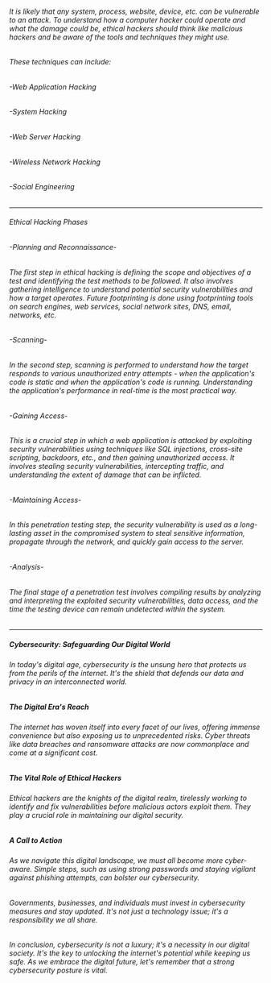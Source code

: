 ###### It is likely that any system, process, website, device, etc. can be vulnerable to an attack. To understand how a computer hacker could operate and what the damage could be, ethical hackers should think like malicious hackers and be aware of the tools and techniques they might use.

###### These techniques can include:

###### -Web Application Hacking
###### -System Hacking
###### -Web Server Hacking
###### -Wireless Network Hacking
###### -Social Engineering
_______________________________________________________________________________________________________________________________________
###### Ethical Hacking Phases

###### -Planning and Reconnaissance-
###### The first step in ethical hacking is defining the scope and objectives of a test and identifying the test methods to be followed. It also involves gathering intelligence to understand potential security vulnerabilities and how a target operates. Future footprinting is done using footprinting tools on search engines, web services, social network sites, DNS, email, networks, etc.

###### -Scanning-
###### In the second step, scanning is performed to understand how the target responds to various unauthorized entry attempts - when the application's code is static and when the application's code is running. Understanding the application's performance in real-time is the most practical way.

###### -Gaining Access-
###### This is a crucial step in which a web application is attacked by exploiting security vulnerabilities using techniques like SQL injections, cross-site scripting, backdoors, etc., and then gaining unauthorized access. It involves stealing security vulnerabilities, intercepting traffic, and understanding the extent of damage that can be inflicted.

###### -Maintaining Access-
###### In this penetration testing step, the security vulnerability is used as a long-lasting asset in the compromised system to steal sensitive information, propagate through the network, and quickly gain access to the server.

###### -Analysis-
###### The final stage of a penetration test involves compiling results by analyzing and interpreting the exploited security vulnerabilities, data access, and the time the testing device can remain undetected within the system.

____________________________________________________________________________________________________________________________________

##### Cybersecurity: Safeguarding Our Digital World

###### In today's digital age, cybersecurity is the unsung hero that protects us from the perils of the internet. It's the shield that defends our data and privacy in an interconnected world.

##### The Digital Era's Reach

###### The internet has woven itself into every facet of our lives, offering immense convenience but also exposing us to unprecedented risks. Cyber threats like data breaches and ransomware attacks are now commonplace and come at a significant cost.

##### The Vital Role of Ethical Hackers

###### Ethical hackers are the knights of the digital realm, tirelessly working to identify and fix vulnerabilities before malicious actors exploit them. They play a crucial role in maintaining our digital security.

##### A Call to Action

###### As we navigate this digital landscape, we must all become more cyber-aware. Simple steps, such as using strong passwords and staying vigilant against phishing attempts, can bolster our cybersecurity.
###### Governments, businesses, and individuals must invest in cybersecurity measures and stay updated. It's not just a technology issue; it's a responsibility we all share.
###### In conclusion, cybersecurity is not a luxury; it's a necessity in our digital society. It's the key to unlocking the internet's potential while keeping us safe. As we embrace the digital future, let's remember that a strong cybersecurity posture is vital.


